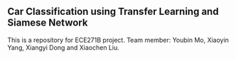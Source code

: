 ## Car Classification using Transfer Learning and Siamese Network
This is a repository for ECE271B project.
Team member: Youbin Mo, Xiaoyin Yang, Xiangyi Dong and Xiaochen Liu.
